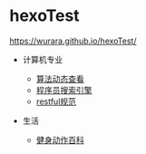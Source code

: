 # hexoTest
https://wurara.github.io/hexoTest/

- 计算机专业
  - [算法动态查看](https://www.cs.usfca.edu/~galles/visualization/)
  - [程序员搜索引擎](https://beta.sayhello.so/)
  - [restful规范](http://restful.p2hp.com/)

- 生活
  - [健身动作百科](https://musclewiki.cn/)
